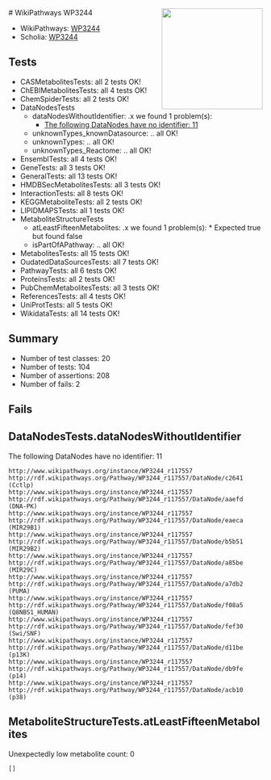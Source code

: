 <img style="float: right; width: 200px" src="https://upload.wikimedia.org/wikipedia/commons/thumb/8/83/Wplogo_with_text_500.png/640px-Wplogo_with_text_500.png" />
# WikiPathways WP3244

* WikiPathways: [WP3244](https://new.wikipathways.org/pathways/WP3244)
* Scholia: [WP3244](https://scholia.toolforge.org/wikipathways/WP3244)
## Tests
* CASMetabolitesTests: all 2 tests OK!
* ChEBIMetabolitesTests: all 4 tests OK!
* ChemSpiderTests: all 2 tests OK!
* DataNodesTests
    * dataNodesWithoutIdentifier: .x we found 1 problem(s):
        * [The following DataNodes have no identifier: 11](#8792c491)
    * unknownTypes_knownDatasource: .. all OK!
    * unknownTypes: .. all OK!
    * unknownTypes_Reactome: .. all OK!
* EnsemblTests: all 4 tests OK!
* GeneTests: all 3 tests OK!
* GeneralTests: all 13 tests OK!
* HMDBSecMetabolitesTests: all 3 tests OK!
* InteractionTests: all 8 tests OK!
* KEGGMetaboliteTests: all 2 tests OK!
* LIPIDMAPSTests: all 1 tests OK!
* MetaboliteStructureTests
    * atLeastFifteenMetabolites: .x we found 1 problem(s):
            * Expected true but found false
    * isPartOfAPathway: .. all OK!
* MetabolitesTests: all 15 tests OK!
* OudatedDataSourcesTests: all 7 tests OK!
* PathwayTests: all 6 tests OK!
* ProteinsTests: all 2 tests OK!
* PubChemMetabolitesTests: all 3 tests OK!
* ReferencesTests: all 4 tests OK!
* UniProtTests: all 5 tests OK!
* WikidataTests: all 14 tests OK!


## Summary

* Number of test classes: 20
* Number of tests: 104
* Number of assertions: 208
* Number of fails: 2

## Fails

<a name="8792c491" />

## DataNodesTests.dataNodesWithoutIdentifier

The following DataNodes have no identifier: 11
```
http://www.wikipathways.org/instance/WP3244_r117557 http://rdf.wikipathways.org/Pathway/WP3244_r117557/DataNode/c2641 (Cctlp)
http://www.wikipathways.org/instance/WP3244_r117557 http://rdf.wikipathways.org/Pathway/WP3244_r117557/DataNode/aaefd (DNA-PK)
http://www.wikipathways.org/instance/WP3244_r117557 http://rdf.wikipathways.org/Pathway/WP3244_r117557/DataNode/eaeca (MIR29B1)
http://www.wikipathways.org/instance/WP3244_r117557 http://rdf.wikipathways.org/Pathway/WP3244_r117557/DataNode/b5b51 (MIR29B2)
http://www.wikipathways.org/instance/WP3244_r117557 http://rdf.wikipathways.org/Pathway/WP3244_r117557/DataNode/a85be (MIR29C)
http://www.wikipathways.org/instance/WP3244_r117557 http://rdf.wikipathways.org/Pathway/WP3244_r117557/DataNode/a7db2 (PUMA)
http://www.wikipathways.org/instance/WP3244_r117557 http://rdf.wikipathways.org/Pathway/WP3244_r117557/DataNode/f08a5 (Q8NBS1_HUMAN)
http://www.wikipathways.org/instance/WP3244_r117557 http://rdf.wikipathways.org/Pathway/WP3244_r117557/DataNode/fef30 (Swi/SNF)
http://www.wikipathways.org/instance/WP3244_r117557 http://rdf.wikipathways.org/Pathway/WP3244_r117557/DataNode/d11be (p13K)
http://www.wikipathways.org/instance/WP3244_r117557 http://rdf.wikipathways.org/Pathway/WP3244_r117557/DataNode/db9fe (p14)
http://www.wikipathways.org/instance/WP3244_r117557 http://rdf.wikipathways.org/Pathway/WP3244_r117557/DataNode/acb10 (p38)
```

<a name="6d4290df" />

## MetaboliteStructureTests.atLeastFifteenMetabolites

Unexpectedly low metabolite count: 0

```
[]
```

